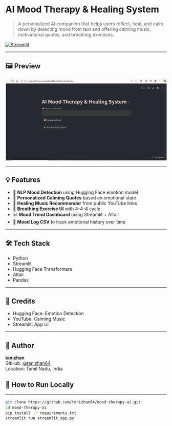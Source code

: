#  AI Mood Therapy & Healing System

> A personalized AI companion that helps users reflect, heal, and calm down by detecting mood from text and offering calming music, motivational quotes, and breathing exercises.

[![Streamlit](https://img.shields.io/badge/Live-Demo-green?logo=streamlit)](https://mood-therapy-ai-udsslzhcdqf6qys3zg6ect.streamlit.app/)

---

## 🖼️ Preview

![App Screenshot](screenshot.png)  


---

## 💡 Features

- 🧠 **NLP Mood Detection** using Hugging Face emotion model  
- 💬 **Personalized Calming Quotes** based on emotional state  
- 🎵 **Healing Music Recommender** from public YouTube links  
- 🧘 **Breathing Exercise UI** with 4-4-4 cycle  
- 📊 **Mood Trend Dashboard** using Streamlit + Altair  
- 📁 **Mood Log CSV** to track emotional history over time

---

## 🛠️ Tech Stack

- Python  
- Streamlit  
- Hugging Face Transformers  
- Altair  
- Pandas  

---

## 🙏 Credits
- Hugging Face: Emotion Detection
- YouTube: Calming Music
- Streamlit: App UI

---

## 👤 Author
**tanizhan**  
GitHub: [@tanizhan64](https://github.com/tanizhan64)  
Location: Tamil Nadu, India  
## 🚀 How to Run Locally

---

```bash
git clone https://github.com/tanizhan64/mood-therapy-ai.git
cd mood-therapy-ai
pip install -r requirements.txt
streamlit run streamlit_app.py
